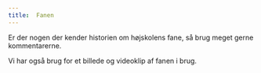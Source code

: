 ```yaml
---
title:  Fanen
---
```


Er der nogen der kender historien om højskolens fane, så brug meget gerne kommentarerne.

Vi har også brug for et billede og videoklip af fanen i brug.
